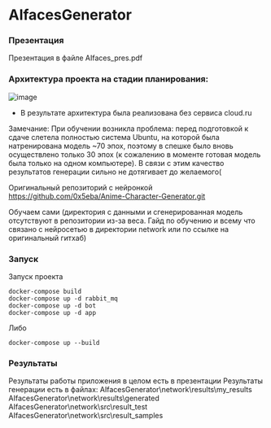 # AIfacesGenerator
### Презентация
Презентация в файле AIfaces_pres.pdf

### Архитектура проекта на стадии планирования:
![image](https://github.com/user-attachments/assets/bb07e0db-d4d2-493b-b673-9cc62dce606d)

* В результате архитектура была реализована без сервиса cloud.ru

Замечание: При обучении возникла проблема: перед подготовкой к сдаче слетела полностью система Ubuntu, на которой была натренирована модель ~70 эпох, поэтому в спешке было вновь осуществлено только 30 эпох (к сожалению в моменте готовая модель была только на одном компьютере). В связи с этим качество результатов генерации сильно не дотягивает до желаемого(

Оригинальный репозиторий с нейронкой https://github.com/0x5eba/Anime-Character-Generator.git

Обучаем сами (директория с данными и сгенерированная модель отсутствуют в репозитории из-за веса. Гайд по обучению и всему что связано с нейросетью в директории network или по ссылке на оригинальный гитхаб)


### Запуск
Запуск проекта
```
docker-compose build
docker-compose up -d rabbit_mq
docker-compose up -d bot
docker-compose up -d app
```

Либо
```
docker-compose up --build
```
### Результаты
Результаты работы приложения в целом есть в презентации
Результаты генерации есть в файлах:
AIfacesGenerator\network\results\my_results
AIfacesGenerator\network\results\generated
AIfacesGenerator\network\src\result_test
AIfacesGenerator\network\src\result_samples
